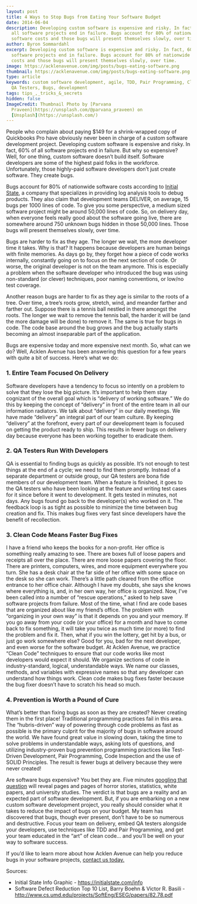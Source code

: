 ```yaml
---
layout: post
title: 4 Ways to Stop Bugs from Eating Your Software Budget
date: 2014-06-04
description: Developing custom software is expensive and risky. In fact, 60% of
  all software projects end in failure. Bugs account for 80% of nationwide
  software costs and those bugs will present themselves slowly, over time.
author: Byron Sommardahl
excerpt: Developing custom software is expensive and risky. In fact, 60% of all
  software projects end in failure. Bugs account for 80% of nationwide software
  costs and those bugs will present themselves slowly, over time.
image: https://acklenavenue.com/img/posts/bugs-eating-software.png
thumbnail: https://acklenavenue.com/img/posts/bugs-eating-software.png
type: article
keywords: custom software development, agile, TDD, Pair Programming, Clean Code,
  QA Testers, Bugs, development
tags: tips_,_tricks_&_secrets
hidden: false
ImageCredit: Thumbnail Photo by [Parvana
  Praveen](https://unsplash.com/@parvana_praveen) on
  [Unsplash](https://unsplash.com/)
---
```

People who complain about paying $149 for a shrink-wrapped copy of Quickbooks Pro have obviously never been in charge of a custom software development project. Developing custom software is expensive and risky. In fact, 60% of all software projects end in failure. But why so expensive? Well, for one thing, custom software doesn’t build itself. Software developers are some of the highest paid folks in the workforce.  Unfortunately, those highly-paid software developers don’t just create software. They create bugs.

Bugs account for 80% of nationwide software costs according to [Initial State](https://initialstate.com/), a company that specializes in providing log analysis tools to debug products. They also claim that development teams DELIVER, on average, 15 bugs per 1000 lines of code. To give you some perspective, a medium sized software project might be around 50,000 lines of code. So, on delivery day, when everyone feels really good about the software going live, there are somewhere around 750 unknown bugs hidden in those 50,000 lines. Those bugs will present themselves slowly, over time.

Bugs are harder to fix as they age. The longer we wait, the more developer time it takes. Why is that? It happens because developers are human beings with finite memories. As days go by, they forget how a piece of code works internally, constantly going on to focus on the next section of code. Or worse, the original developer is not on the team anymore. This is especially a problem when the software developer who introduced the bug was using non-standard (or clever) techniques, poor naming conventions, or low/no test coverage.

Another reason bugs are harder to fix as they age is similar to the roots of a tree. Over time, a tree’s roots grow, stretch, wind, and meander farther and farther out. Suppose there is a tennis ball nestled in there amongst the roots. The longer we wait to remove the tennis ball, the harder it will be (and the more damage will be done) to remove it. The same is true for bugs in code. The code base around the bug grows and the bug actually starts becoming an almost inseparable part of the application.

Bugs are expensive today and more expensive next month. So, what can we do? Well, Acklen Avenue has been answering this question for a few years with quite a bit of success. Here’s what we do:

### 1. Entire Team Focused On Delivery

Software developers have a tendency to focus so intently on a problem to solve that they lose the big picture. It’s important to help them stay cognizant of the overall goal which is “delivery of working software.” We do this by keeping the concept of “delivery” in front of the entire team in all our information radiators. We talk about “delivery” in our daily meetings. We have made “delivery” an integral part of our team culture. By keeping “delivery” at the forefront, every part of our development team is focused on getting the product ready to ship. This results in fewer bugs on delivery day because everyone has been working together to eradicate them.

### 2. QA Testers Run With Developers

QA is essential to finding bugs as quickly as possible. It’s not enough to test things at the end of a cycle; we need to find them promptly. Instead of a separate department or outside group, our QA testers are bona fide members of our development team. When a feature is finished, it goes to the QA testers who have been looking at the feature and writing test cases for it since before it went to development. It gets tested in minutes, not days. Any bugs found go back to the developer(s) who worked on it. The feedback loop is as tight as possible to minimize the time between bug creation and fix. This makes bug fixes very fast since developers have the benefit of recollection.

### 3. Clean Code Means Faster Bug Fixes

I have a friend who keeps the books for a non-profit. Her office is something really amazing to see. There are boxes full of loose papers and receipts all over the place. There are more loose papers covering the floor. There are printers, computers, wires, and more equipment everywhere you turn. She has a desk chair at the far side of her office with some space on the desk so she can work. There’s a little path cleared from the office entrance to her office chair. Although I have my doubts, she says she knows where everything is, and, in her own way, her office is organized. Now, I’ve been called into a number of “rescue operations,” asked to help save software projects from failure. Most of the time, what I find are code bases that are organized about like my friend’s office. The problem with “organizing in your own way” is that it depends on you and your memory. If you go away from your code (or your office) for a month and have to come back to fix something, it will take you twice as much time (or more) to find the problem and fix it. Then, what if you win the lottery, get hit by a bus, or just go work somewhere else? Good for you, bad for the next developer, and even worse for the software budget. At Acklen Avenue, we practice “Clean Code” techniques to ensure that our code works like most developers would expect it should. We organize sections of code in industry-standard, logical, understandable ways. We name our classes, methods, and variables with expressive names so that any developer can understand how things work. Clean code makes bug fixes faster because the bug fixer doesn’t have to scratch his head so much.

### 4. Prevention is Worth a Pound of Cure

What’s better than fixing bugs as soon as they are created? Never creating them in the first place! Traditional programming practices fail in this area. The “hubris-driven” way of powering through code problems as fast as possible is the primary culprit for the majority of bugs in software around the world. We have found great value in slowing down, taking the time to solve problems in understandable ways, asking lots of questions, and utilizing industry-proven bug prevention programming practices like Test-Driven Development, Pair Programming, Code Inspection and the use of SOLID Principles. The result is fewer bugs at delivery because they were never created!

Are software bugs expensive? You bet they are. Five minutes [googling that question](https://www.google.com/search?btnG=1&pws=0&q=are+software+bugs+expensive%3F&gws_rd=ssl) will reveal pages and pages of horror stories, statistics, white papers, and university studies. The verdict is that bugs are a reality and an expected part of software development. But, if you are embarking on a new custom software development project, you really should consider what it takes to reduce the impact of bugs on your budget. My team has discovered that bugs, though ever present, don’t have to be so numerous and destructive. Focus your team on delivery, embed QA testers alongside your developers, use techniques like TDD and Pair Programming, and get your team educated in the “art” of clean code… and you’ll be well on your way to software success.

If you’d like to learn more about how Acklen Avenue can help you reduce bugs in your software projects, [contact us today.](https://acklenavenue.com/blog/stop-bugs-from-eating-your-software-budget#contact-us)

Sources:

* Initial State Info Graphic - <https://initialstate.com/info>
* Software Defect Reduction Top 10 List, Barry Boehn & Victor R. Basili - <http://www.cs.umd.edu/projects/SoftEng/ESEG/papers/82.78.pdf>